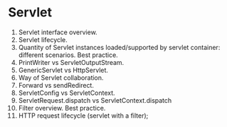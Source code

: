 # Servlet
1.	Servlet interface overview.
2.	Servlet lifecycle.
3.	Quantity of Servlet instances loaded/supported by servlet container: different scenarios. Best practice.
4.	PrintWriter vs ServletOutputStream.
5.	GenericServlet vs HttpServlet.
6.	Way of Servlet collaboration.
7.	Forward vs sendRedirect.
8.	ServletConfig vs ServletContext.
9.	ServletRequest.dispatch vs ServletContext.dispatch
10.	Filter overview. Best practice.
11.	HTTP request lifecycle (servlet with a filter);